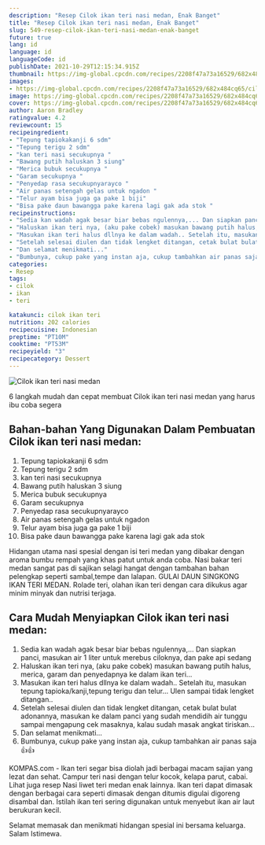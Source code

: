 ```yaml
---
description: "Resep Cilok ikan teri nasi medan, Enak Banget"
title: "Resep Cilok ikan teri nasi medan, Enak Banget"
slug: 549-resep-cilok-ikan-teri-nasi-medan-enak-banget
future: true
lang: id
language: id
languageCode: id
publishDate: 2021-10-29T12:15:34.915Z 
thumbnail: https://img-global.cpcdn.com/recipes/2208f47a73a16529/682x484cq65/cilok-ikan-teri-nasi-medan-foto-resep-utama.png
images:
- https://img-global.cpcdn.com/recipes/2208f47a73a16529/682x484cq65/cilok-ikan-teri-nasi-medan-foto-resep-utama.png
image: https://img-global.cpcdn.com/recipes/2208f47a73a16529/682x484cq65/cilok-ikan-teri-nasi-medan-foto-resep-utama.png
cover: https://img-global.cpcdn.com/recipes/2208f47a73a16529/682x484cq65/cilok-ikan-teri-nasi-medan-foto-resep-utama.png
author: Aaron Bradley
ratingvalue: 4.2
reviewcount: 15
recipeingredient:
- "Tepung tapiokakanji 6 sdm"
- "Tepung terigu 2 sdm"
- "kan teri nasi secukupnya "
- "Bawang putih haluskan 3 siung"
- "Merica bubuk secukupnya "
- "Garam secukupnya "
- "Penyedap rasa secukupnyarayco "
- "Air panas setengah gelas untuk ngadon "
- "Telur ayam bisa juga ga pake 1 biji"
- "Bisa pake daun bawangga pake karena lagi gak ada stok "
recipeinstructions:
- "Sedia kan wadah agak besar biar bebas ngulennya,... Dan siapkan panci, masukan air 1 liter untuk merebus ciloknya, dan pake api sedang"
- "Haluskan ikan teri nya, (aku pake cobek) masukan bawang putih halus, merica, garam dan penyedapnya ke dalam ikan teri..."
- "Masukan ikan teri halus dllnya ke dalam wadah.. Setelah itu, masukan tepung tapioka/kanji,tepung terigu dan telur... Ulen sampai tidak lengket ditangan.."
- "Setelah selesai diulen dan tidak lengket ditangan, cetak bulat bulat adonannya, masukan ke dalam panci yang sudah mendidih air tunggu sampai mengapung cek masaknya, kalau sudah masak angkat tiriskan..."
- "Dan selamat menikmati..."
- "Bumbunya, cukup pake yang instan aja, cukup tambahkan air panas saja 👍👍"
categories:
- Resep
tags:
- cilok
- ikan
- teri

katakunci: cilok ikan teri 
nutrition: 202 calories
recipecuisine: Indonesian
preptime: "PT10M"
cooktime: "PT53M"
recipeyield: "3"
recipecategory: Dessert
---
```



![Cilok ikan teri nasi medan](https://img-global.cpcdn.com/recipes/2208f47a73a16529/682x484cq65/cilok-ikan-teri-nasi-medan-foto-resep-utama.png)

6 langkah mudah dan cepat membuat  Cilok ikan teri nasi medan yang harus ibu coba segera

<!--inarticleads1-->

## Bahan-bahan Yang Digunakan Dalam Pembuatan Cilok ikan teri nasi medan:

1. Tepung tapiokakanji 6 sdm
1. Tepung terigu 2 sdm
1. kan teri nasi secukupnya 
1. Bawang putih haluskan 3 siung
1. Merica bubuk secukupnya 
1. Garam secukupnya 
1. Penyedap rasa secukupnyarayco 
1. Air panas setengah gelas untuk ngadon 
1. Telur ayam bisa juga ga pake 1 biji
1. Bisa pake daun bawangga pake karena lagi gak ada stok 

Hidangan utama nasi spesial dengan isi teri medan yang dibakar dengan aroma bumbu rempah yang khas patut untuk anda coba. Nasi bakar teri medan sangat pas di sajikan selagi hangat dengan tambahan bahan pelengkap seperti sambal,tempe dan lalapan. GULAI DAUN SINGKONG IKAN TERI MEDAN. Rolade teri, olahan ikan teri dengan cara dikukus agar minim minyak dan nutrisi terjaga. 

<!--inarticleads2-->

## Cara Mudah Menyiapkan Cilok ikan teri nasi medan:

1. Sedia kan wadah agak besar biar bebas ngulennya,... Dan siapkan panci, masukan air 1 liter untuk merebus ciloknya, dan pake api sedang
1. Haluskan ikan teri nya, (aku pake cobek) masukan bawang putih halus, merica, garam dan penyedapnya ke dalam ikan teri...
1. Masukan ikan teri halus dllnya ke dalam wadah.. Setelah itu, masukan tepung tapioka/kanji,tepung terigu dan telur... Ulen sampai tidak lengket ditangan..
1. Setelah selesai diulen dan tidak lengket ditangan, cetak bulat bulat adonannya, masukan ke dalam panci yang sudah mendidih air tunggu sampai mengapung cek masaknya, kalau sudah masak angkat tiriskan...
1. Dan selamat menikmati...
1. Bumbunya, cukup pake yang instan aja, cukup tambahkan air panas saja 👍👍


KOMPAS.com - Ikan teri segar bisa diolah jadi berbagai macam sajian yang lezat dan sehat. Campur teri nasi dengan telur kocok, kelapa parut, cabai. Lihat juga resep Nasi liwet teri medan enak lainnya. Ikan teri dapat dimasak dengan berbagai cara seperti dimasak dengan ditumis digulai digoreng disambal dan. Istilah ikan teri sering digunakan untuk menyebut ikan air laut berukuran kecil. 

Selamat memasak dan menikmati hidangan spesial ini bersama keluarga. Salam Istimewa.
